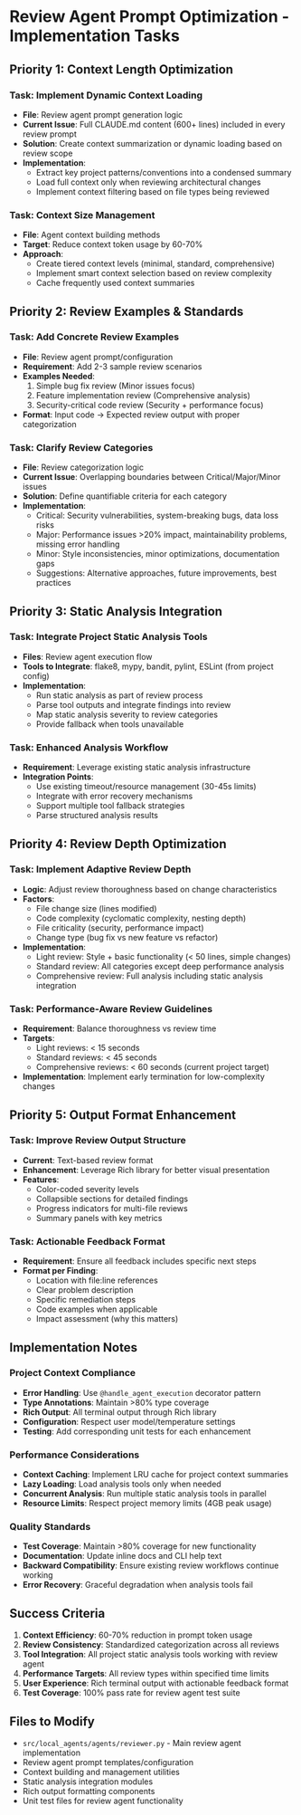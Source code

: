 # Review Agent Prompt Optimization - Implementation Tasks

## Priority 1: Context Length Optimization

### Task: Implement Dynamic Context Loading
- **File**: Review agent prompt generation logic
- **Current Issue**: Full CLAUDE.md content (600+ lines) included in every review prompt
- **Solution**: Create context summarization or dynamic loading based on review scope
- **Implementation**:
  - Extract key project patterns/conventions into a condensed summary
  - Load full context only when reviewing architectural changes
  - Implement context filtering based on file types being reviewed

### Task: Context Size Management
- **File**: Agent context building methods
- **Target**: Reduce context token usage by 60-70%
- **Approach**: 
  - Create tiered context levels (minimal, standard, comprehensive)
  - Implement smart context selection based on review complexity
  - Cache frequently used context summaries

## Priority 2: Review Examples & Standards

### Task: Add Concrete Review Examples  
- **File**: Review agent prompt/configuration
- **Requirement**: Add 2-3 sample review scenarios
- **Examples Needed**:
  1. Simple bug fix review (Minor issues focus)
  2. Feature implementation review (Comprehensive analysis)
  3. Security-critical code review (Security + performance focus)
- **Format**: Input code → Expected review output with proper categorization

### Task: Clarify Review Categories
- **File**: Review categorization logic
- **Current Issue**: Overlapping boundaries between Critical/Major/Minor issues
- **Solution**: Define quantifiable criteria for each category
- **Implementation**:
  - Critical: Security vulnerabilities, system-breaking bugs, data loss risks
  - Major: Performance issues >20% impact, maintainability problems, missing error handling
  - Minor: Style inconsistencies, minor optimizations, documentation gaps
  - Suggestions: Alternative approaches, future improvements, best practices

## Priority 3: Static Analysis Integration

### Task: Integrate Project Static Analysis Tools
- **Files**: Review agent execution flow
- **Tools to Integrate**: flake8, mypy, bandit, pylint, ESLint (from project config)
- **Implementation**:
  - Run static analysis as part of review process
  - Parse tool outputs and integrate findings into review
  - Map static analysis severity to review categories
  - Provide fallback when tools unavailable

### Task: Enhanced Analysis Workflow  
- **Requirement**: Leverage existing static analysis infrastructure
- **Integration Points**:
  - Use existing timeout/resource management (30-45s limits)
  - Integrate with error recovery mechanisms
  - Support multiple tool fallback strategies
  - Parse structured analysis results

## Priority 4: Review Depth Optimization

### Task: Implement Adaptive Review Depth
- **Logic**: Adjust review thoroughness based on change characteristics
- **Factors**:
  - File change size (lines modified)
  - Code complexity (cyclomatic complexity, nesting depth)
  - File criticality (security, performance impact)
  - Change type (bug fix vs new feature vs refactor)
- **Implementation**:
  - Light review: Style + basic functionality (< 50 lines, simple changes)
  - Standard review: All categories except deep performance analysis
  - Comprehensive review: Full analysis including static analysis integration

### Task: Performance-Aware Review Guidelines
- **Requirement**: Balance thoroughness vs review time
- **Targets**:
  - Light reviews: < 15 seconds
  - Standard reviews: < 45 seconds  
  - Comprehensive reviews: < 60 seconds (current project target)
- **Implementation**: Implement early termination for low-complexity changes

## Priority 5: Output Format Enhancement

### Task: Improve Review Output Structure
- **Current**: Text-based review format
- **Enhancement**: Leverage Rich library for better visual presentation
- **Features**:
  - Color-coded severity levels
  - Collapsible sections for detailed findings
  - Progress indicators for multi-file reviews
  - Summary panels with key metrics

### Task: Actionable Feedback Format
- **Requirement**: Ensure all feedback includes specific next steps
- **Format per Finding**:
  - Location with file:line references
  - Clear problem description
  - Specific remediation steps
  - Code examples when applicable
  - Impact assessment (why this matters)

## Implementation Notes

### Project Context Compliance
- **Error Handling**: Use `@handle_agent_execution` decorator pattern
- **Type Annotations**: Maintain >80% type coverage
- **Rich Output**: All terminal output through Rich library
- **Configuration**: Respect user model/temperature settings
- **Testing**: Add corresponding unit tests for each enhancement

### Performance Considerations
- **Context Caching**: Implement LRU cache for project context summaries
- **Lazy Loading**: Load analysis tools only when needed
- **Concurrent Analysis**: Run multiple static analysis tools in parallel
- **Resource Limits**: Respect project memory limits (4GB peak usage)

### Quality Standards
- **Test Coverage**: Maintain >80% coverage for new functionality
- **Documentation**: Update inline docs and CLI help text
- **Backward Compatibility**: Ensure existing review workflows continue working
- **Error Recovery**: Graceful degradation when analysis tools fail

## Success Criteria

1. **Context Efficiency**: 60-70% reduction in prompt token usage
2. **Review Consistency**: Standardized categorization across all reviews  
3. **Tool Integration**: All project static analysis tools working with review agent
4. **Performance Targets**: All review types within specified time limits
5. **User Experience**: Rich terminal output with actionable feedback format
6. **Test Coverage**: 100% pass rate for review agent test suite

## Files to Modify

- `src/local_agents/agents/reviewer.py` - Main review agent implementation
- Review agent prompt templates/configuration
- Context building and management utilities
- Static analysis integration modules
- Rich output formatting components
- Unit test files for review agent functionality